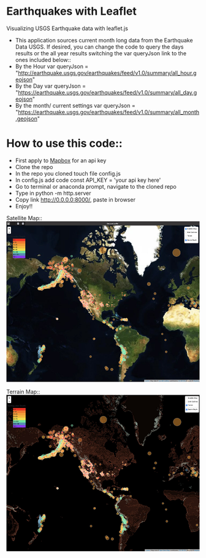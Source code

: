 # Earthquakes with Leaflet
Visualizing USGS Earthquake data with leaflet.js
- This application sources current month long data from the Earthquake Data USGS. If desired, you can change the code to query the days results or the all year results switching the var queryJson link to the ones included below::
- By the Hour
var queryJson = "http://earthquake.usgs.gov/earthquakes/feed/v1.0/summary/all_hour.geojson"
- By the Day
var queryJson = "https://earthquake.usgs.gov/earthquakes/feed/v1.0/summary/all_day.geojson"
- By the month/ current settings
var queryJson = "https://earthquake.usgs.gov/earthquakes/feed/v1.0/summary/all_month.geojson"

# How to use this code::
- First apply to [Mapbox](https://docs.mapbox.com/api/overview/) for an api key
- Clone the repo
- In the repo you cloned touch file config.js
- In config.js add code const API_KEY = 'your api key here'
- Go to terminal or anaconda prompt, navigate to the cloned repo
- Type in python -m http.server
- Copy link http://0.0.0.0:8000/, paste in browser
- Enjoy!!


Satellite Map::
![Satellite Map](https://github.com/ph1-618O/earthquakeLeafletJS/blob/main/big_satellite.jpg)

Terrain Map:: 
![Terrain Map](https://github.com/ph1-618O/earthquakeLeafletJS/blob/main/big_dark.jpg)

